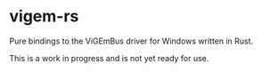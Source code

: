# vigem-rs

Pure bindings to the ViGEmBus driver for Windows written in Rust.

This is a work in progress and is not yet ready for use.